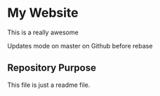 # My Website

This is a really awesome

Updates mode on master on Github before rebase

## Repository Purpose

This file is just a readme file.
